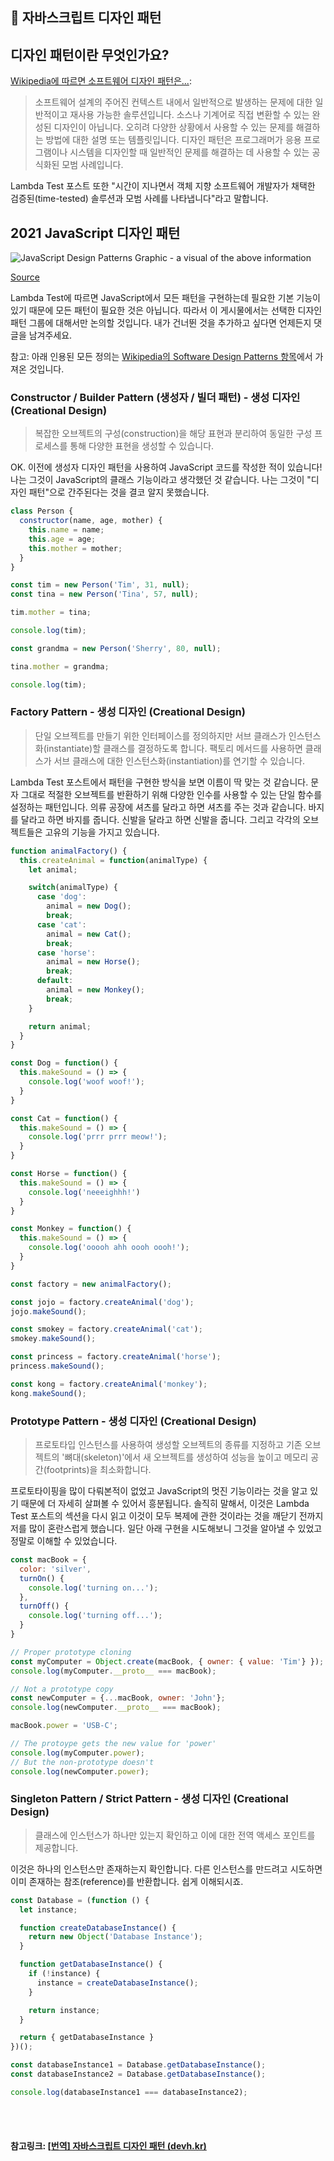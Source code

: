 ## 🐝 자바스크립트 디자인 패턴

## 디자인 패턴이란 무엇인가요?

[Wikipedia에 따르면 소프트웨어 디자인 패턴은...](https://en.wikipedia.org/wiki/Software_design_pattern):

> 소프트웨어 설계의 주어진 컨텍스트 내에서 일반적으로 발생하는 문제에 대한 일반적이고 재사용 가능한 솔루션입니다. 소스나 기계어로 직접 변환할 수 있는 완성된 디자인이 아닙니다. 오히려 다양한 상황에서 사용할 수 있는 문제를 해결하는 방법에 대한 설명 또는 템플릿입니다. 디자인 패턴은 프로그래머가 응용 프로그램이나 시스템을 디자인할 때 일반적인 문제를 해결하는 데 사용할 수 있는 공식화된 모범 사례입니다.

Lambda Test 포스트 또한 "시간이 지나면서 객체 지향 소프트웨어 개발자가 채택한 검증된(time-tested) 솔루션과 모범 사례를 나타냅니다"라고 말합니다.

## 2021 JavaScript 디자인 패턴

![JavaScript Design Patterns Graphic - a visual of the above information](https://www.devh.kr/assets/postImages/Design-Patterns-In-JavaScript/Behavioral-Design-Patterns.png)

[Source](https://www.telerik.com/blogs/design-patterns-in-javascript)

Lambda Test에 따르면 JavaScript에서 모든 패턴을 구현하는데 필요한 기본 기능이 있기 때문에 모든 패턴이 필요한 것은 아닙니다. 따라서 이 게시물에서는 선택한 디자인 패턴 그룹에 대해서만 논의할 것입니다. 내가 건너뛴 것을 추가하고 싶다면 언제든지 댓글을 남겨주세요.

참고: 아래 인용된 모든 정의는 [Wikipedia의 Software Design Patterns 항목](https://en.wikipedia.org/wiki/Software_design_pattern)에서 가져온 것입니다.

### Constructor / Builder Pattern (생성자 / 빌더 패턴) - 생성 디자인 (Creational Design)

> 복잡한 오브젝트의 구성(construction)을 해당 표현과 분리하여 동일한 구성 프로세스를 통해 다양한 표현을 생성할 수 있습니다.

OK. 이전에 생성자 디자인 패턴을 사용하여 JavaScript 코드를 작성한 적이 있습니다! 나는 그것이 JavaScript의 클래스 기능이라고 생각했던 것 같습니다. 나는 그것이 "디자인 패턴"으로 간주된다는 것을 결코 알지 못했습니다.

```javascript
class Person {
  constructor(name, age, mother) {
    this.name = name;
    this.age = age;
    this.mother = mother;
  }
}

const tim = new Person('Tim', 31, null);
const tina = new Person('Tina', 57, null);

tim.mother = tina;

console.log(tim);

const grandma = new Person('Sherry', 80, null);

tina.mother = grandma;

console.log(tim);
```

### Factory Pattern - 생성 디자인 (Creational Design)

> 단일 오브젝트를 만들기 위한 인터페이스를 정의하지만 서브 클래스가 인스턴스화(instantiate)할 클래스를 결정하도록 합니다. 팩토리 메서드를 사용하면 클래스가 서브 클래스에 대한 인스턴스화(instantiation)를 연기할 수 있습니다.

Lambda Test 포스트에서 패턴을 구현한 방식을 보면 이름이 딱 맞는 것 같습니다. 문자 그대로 적절한 오브젝트를 반환하기 위해 다양한 인수를 사용할 수 있는 단일 함수를 설정하는 패턴입니다. 의류 공장에 셔츠를 달라고 하면 셔츠를 주는 것과 같습니다. 바지를 달라고 하면 바지를 줍니다. 신발을 달라고 하면 신발을 줍니다. 그리고 각각의 오브젝트들은 고유의 기능을 가지고 있습니다.

```js
function animalFactory() {
  this.createAnimal = function(animalType) {
    let animal;

    switch(animalType) {
      case 'dog':
        animal = new Dog();
        break;
      case 'cat':
        animal = new Cat();
        break;
      case 'horse':
        animal = new Horse();
        break;
      default:
        animal = new Monkey();
        break;
    }

    return animal;
  }
}

const Dog = function() {
  this.makeSound = () => {
    console.log('woof woof!');
  }
}

const Cat = function() {
  this.makeSound = () => {
    console.log('prrr prrr meow!');
  }
}

const Horse = function() {
  this.makeSound = () => {
    console.log('neeeighhh!')
  }
}

const Monkey = function() {
  this.makeSound = () => {
    console.log('ooooh ahh oooh oooh!');
  }
}

const factory = new animalFactory();

const jojo = factory.createAnimal('dog');
jojo.makeSound();

const smokey = factory.createAnimal('cat');
smokey.makeSound();

const princess = factory.createAnimal('horse');
princess.makeSound();

const kong = factory.createAnimal('monkey');
kong.makeSound();
```

### Prototype Pattern - 생성 디자인 (Creational Design)

> 프로토타입 인스턴스를 사용하여 생성할 오브젝트의 종류를 지정하고 기존 오브젝트의 '뼈대(skeleton)'에서 새 오브젝트를 생성하여 성능을 높이고 메모리 공간(footprints)을 최소화합니다.

프로토타이핑을 많이 다뤄본적이 없었고 JavaScript의 멋진 기능이라는 것을 알고 있기 때문에 더 자세히 살펴볼 수 있어서 흥분됩니다. 솔직히 말해서, 이것은 Lambda Test 포스트의 섹션을 다시 읽고 이것이 모두 복제에 관한 것이라는 것을 깨닫기 전까지 저를 많이 혼란스럽게 했습니다. 일단 아래 구현을 시도해보니 그것을 알아낼 수 있었고 정말로 이해할 수 있었습니다.

```js
const macBook = {
  color: 'silver',
  turnOn() {
    console.log('turning on...');
  },
  turnOff() {
    console.log('turning off...');
  }
}

// Proper prototype cloning
const myComputer = Object.create(macBook, { owner: { value: 'Tim'} });
console.log(myComputer.__proto__ === macBook);

// Not a prototype copy
const newComputer = {...macBook, owner: 'John'};
console.log(newComputer.__proto__ === macBook);

macBook.power = 'USB-C';

// The protoype gets the new value for 'power'
console.log(myComputer.power);
// But the non-prototype doesn't
console.log(newComputer.power);
```

### Singleton Pattern / Strict Pattern - 생성 디자인 (Creational Design)

> 클래스에 인스턴스가 하나만 있는지 확인하고 이에 대한 전역 액세스 포인트를 제공합니다.

이것은 하나의 인스턴스만 존재하는지 확인합니다. 다른 인스턴스를 만드려고 시도하면 이미 존재하는 참조(reference)를 반환합니다. 쉽게 이해되시죠.

```js
const Database = (function () {
  let instance;

  function createDatabaseInstance() {
    return new Object('Database Instance');
  }

  function getDatabaseInstance() {
    if (!instance) {
      instance = createDatabaseInstance();
    }

    return instance;
  }

  return { getDatabaseInstance }
})();

const databaseInstance1 = Database.getDatabaseInstance();
const databaseInstance2 = Database.getDatabaseInstance();

console.log(databaseInstance1 === databaseInstance2);
```

<br>

<br>

#### 참고링크: [[번역\] 자바스크립트 디자인 패턴 (devh.kr)](https://www.devh.kr/posts/2021-11-13-Design-Patterns-In-JavaScript)

<br>